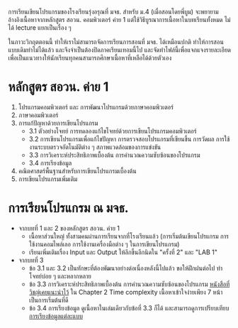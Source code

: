 การเรียนเขียนโปรแกรมของโรงเรียนรุ่งอรุณที่ มจธ. สำหรับ ม.4 (เมื่อสอนโดยพี่บูม) 
จะพยายามอ้างอิงเนื้อหาจากหลักสูตร สอวน. คอมพิวเตอร์ ค่าย 1 
แต่ใช้วิธีบูรณาการเนื้อหาในบทเรียนทั้งหมด ไม่ได้ lecture แยกเป็นเรื่อง ๆ  

ในภาวะวิกฤตตอนนี้ ทำให้เราไม่สามารถจัดการเรียนการสอนที่ มจธ. ได้เหมือนปกติ ทำให้การสอนแบบเดิมทำไม่ได้แล้ว 
และจึงจำเป็นต้องปิดภาคเรียนเทอมนี้ไป และจัดทำไฟล์นี้เพื่อแจกแจงรายละเอียด เพื่อเป็นแนวทางให้นักเรียนทุกคนสามารถศึกษาเนื้อหาที่เหลือได้ด้วยตัวเอง

# หลักสูตร สอวน. ค่าย 1

1. โปรแกรมคอมพิวเตอร์ และ การพัฒนาโปรแกรมด้วยภาษาคอมพิวเตอร์
2. ภาษาคอมพิวเตอร์
3. การแก้ปัญหาด้วยการเขียนโปรแกรม
   - 3.1 ตัวอย่างโจทย์ การทดลองแก้ไขโจทย์ด้วยการเขียนโปรแกรมคอมพิวเตอร์
   - 3.2 การเขียนโปรแกรมเพื่อแก้ไขปัญหา การตรวจสอบโปรแกรมที่เขียนขึ้น การวัดผล การใช้งานระบบตรวจอัตโนมัติต่าง ๆ สภาพแวดล้อมของการแข่งขัน
   - 3.3 การวิเคราะห์ประสิทธิภาพเบื้องต้น การคำนวณความซับซ้อนของโปรแกรม
   - 3.4 การเรียงข้อมูล
4. คณิตศาสตร์พื้นฐานสำหรับการเขียนโปรแกรมเบื้องต้น
5. การเขียนโปรแกรมเพิ่มเติม

# การเรียนโปรแกรม ณ มจธ.

+ จากบทที่ 1 และ 2 ของหลักสูตร สอวน. ค่าย 1
  - เนื้อหาส่วนใหญ่ ทั้งสามคนผ่านการเรียนจากที่โรงเรียนแล้ว (การเริ่มต้นเขียนโปรแกรม การใช้งานคอมไพล์เลอ การใช้งานเครื่องมือต่าง ๆ ในการเขียนโปรแกรม)
  - เรียนเพิ่มเติมเรื่อง Input และ Output ให้ลึกขึ้นอีกนิดใน "ครั้งที่ 2" และ "LAB 1"
+ จากบทที่ 3 
  - ข้อ 3.1 และ 3.2 เป็นทักษะที่ต้องพัฒนาอย่างต่อเนื่องหลังนี้ไปแล้ว ขอให้ฝึกฝนต่อไป ทำโจทย์บ่อย ๆ และหลากหลาย
  - ข้อ 3.3 การวิเคราะห์ประสิทธิภาพเบื้องต้น การคำนวณความซับซ้อนของโปรแกรม [หนังสือที่วิชญ์เคยแนะนำไว้](https://cses.fi/book/book.pdf) 
    ใน Chapter 2 Time complexity เนื้อหาเข้าใจง่ายเพียง 7 หน้า เป็นการเริ่มต้นที่ดี
  - ข้อ 3.4 การเรียงข้อมูล ดูเนื้อหาในเล่มเดียวกับข้อที่ 3.3 ก็ได้ และสามารถดูการเปรียบเทียบ [การเรียงข้อมูลแต่ละแบบ](https://www.toptal.com/developers/sorting-algorithms)

